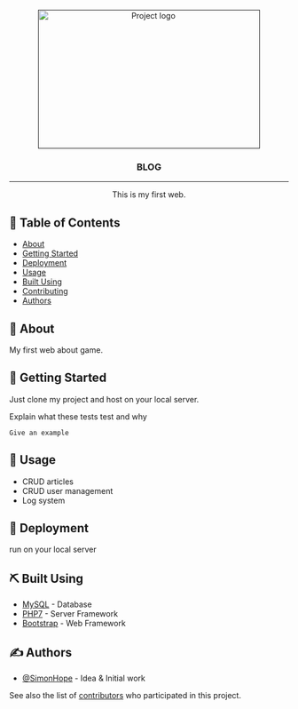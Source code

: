 <p align="center">
  <a href="" rel="noopener">
 <img width=400px height=250px src="https://images.unsplash.com/photo-1543973277-5020ef836640?ixlib=rb-1.2.1&ixid=MnwxMjA3fDB8MHxwaG90by1wYWdlfHx8fGVufDB8fHx8&auto=format&fit=crop&w=1170&q=80" alt="Project logo"></a>
</p>

<h3 align="center">BLOG</h3>

<div align="center">

</div>

---

<p align="center"> This is my first web.
    <br> 
</p>

## 📝 Table of Contents

- [About](#about)
- [Getting Started](#getting_started)
- [Deployment](#deployment)
- [Usage](#usage)
- [Built Using](#built_using)
- [Contributing](../CONTRIBUTING.md)
- [Authors](#authors)

## 🧐 About <a name = "about"></a>

My first web about game.

## 🏁 Getting Started <a name = "getting_started"></a>

Just clone my project and host on your local server.

Explain what these tests test and why

```
Give an example
```

## 🎈 Usage <a name="usage"></a>

- CRUD articles
- CRUD user management
- Log system

## 🚀 Deployment <a name = "deployment"></a>

run on your local server

## ⛏️ Built Using <a name = "built_using"></a>

- [MySQL](https://www.mongodb.com/) - Database
- [PHP7](https://www.php.net/) - Server Framework
- [Bootstrap](https://vuejs.org/) - Web Framework

## ✍️ Authors <a name = "authors"></a>

- [@SimonHope](https://github.com/SimonHope) - Idea & Initial work

See also the list of [contributors](https://github.com/SimonHope/sClass1_Project/contributors) who participated in this project.
